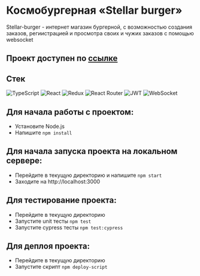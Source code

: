 # Космобургерная «Stellar burger»

Stellar-burger - интернет магазин бургерной, с возможностью создания заказов, региистрацией и просмотра своих и чужих
заказов с помощью websocket

## Проект доступен по <a href="https://stellar-burger.ekb.nomoredomains.monster/">ссылке</a>

## Стек

![TypeScript](https://img.shields.io/badge/typescript-%23007ACC.svg?style=for-the-badge&logo=typescript&logoColor=white)
![React](https://img.shields.io/badge/react-%2320232a.svg?style=for-the-badge&logo=react&logoColor=%2361DAFB)
![Redux](https://img.shields.io/badge/redux-%23593d88.svg?style=for-the-badge&logo=redux&logoColor=white)
![React Router](https://img.shields.io/badge/React_Router-CA4245?style=for-the-badge&logo=react-router&logoColor=white)
![JWT](https://img.shields.io/badge/JWT-black?style=for-the-badge&logo=JSON%20web%20tokens)
![WebSocket](https://img.shields.io/badge/-WebSocket-blue?style=for-the-badge&logo=webflow)



Для начала работы с проектом:
-
- Установите Node.js
- Напишите ```npm install```

Для начала запуска проекта на локальном сервере:
-
- Перейдите в текущую директорию и напишите ```npm start```
- Заходите на http://localhost:3000

Для тестирование проекта:
-
- Перейдите в текущую директорию
- Запустите unit тесты ```npm test```
- Запустите cypress тесты ```npm test:cypress```

Для деплоя проекта:
-
- Перейдите в текущую директорию
- Запустите скрипт ```npm deploy-script```
